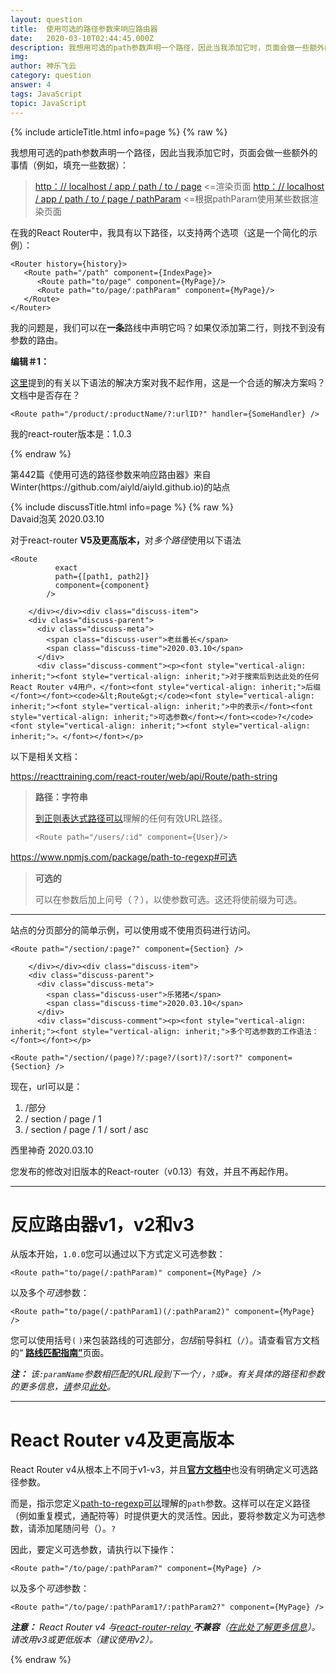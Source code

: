 ```yaml
---
layout: question
title:  使用可选的路径参数来响应路由器
date:   2020-03-10T02:44:45.000Z
description: 我想用可选的path参数声明一个路径，因此当我添加它时，页面会做一些额外的事情（例如，填充一些数据）：  http：// localhost / a...
img: 
author: 神乐飞云
category: question
answer: 4
tags: JavaScript
topic: JavaScript
---
```

<div class="article-root">
  <div class="article">
    {% include articleTitle.html info=page %}
    {% raw %}
    <div class="article-content"><p><font style="vertical-align: inherit;"><font style="vertical-align: inherit;">我想用可选的path参数声明一个路径，因此当我添加它时，页面会做一些额外的事情（例如，填充一些数据）：</font></font></p>

<blockquote>
  <p><a href="http://localhost/app/path/to/page" rel="noreferrer"><font style="vertical-align: inherit;"><font style="vertical-align: inherit;">http：// localhost / app / path / to / page</font></font></a><font style="vertical-align: inherit;"><font style="vertical-align: inherit;"> &lt;=渲染页面
   </font></font><a href="http://localhost/app/path/to/page/pathParam" rel="noreferrer"><font style="vertical-align: inherit;"><font style="vertical-align: inherit;">http：// localhost / app / path / to / page / pathParam</font></font></a><font style="vertical-align: inherit;"><font style="vertical-align: inherit;"> &lt;=根据pathParam使用某些数据渲染页面</font></font></p>
</blockquote>

<p><font style="vertical-align: inherit;"><font style="vertical-align: inherit;">在我的React Router中，我具有以下路径，以支持两个选项（这是一个简化的示例）：</font></font></p>

<pre><code>&lt;Router history={history}&gt;    <font></font>
   &lt;Route path="/path" component={IndexPage}&gt;<font></font>
      &lt;Route path="to/page" component={MyPage}/&gt;<font></font>
      &lt;Route path="to/page/:pathParam" component={MyPage}/&gt;<font></font>
   &lt;/Route&gt;    <font></font>
&lt;/Router&gt;<font></font>
</code></pre>

<p><font style="vertical-align: inherit;"><font style="vertical-align: inherit;">我的问题是，我们可以在</font></font><strong><font style="vertical-align: inherit;"><font style="vertical-align: inherit;">一条</font></font></strong><font style="vertical-align: inherit;"><font style="vertical-align: inherit;">路线中</font><font style="vertical-align: inherit;">声明它</font><font style="vertical-align: inherit;">吗？</font><font style="vertical-align: inherit;">如果仅添加第二行，则找不到没有参数的路由。</font></font></p>

<p><strong><font style="vertical-align: inherit;"><font style="vertical-align: inherit;">编辑＃1：</font></font></strong></p>

<p><font style="vertical-align: inherit;"></font><a href="https://stackoverflow.com/questions/32773911/optional-react-router-parameter"><font style="vertical-align: inherit;"><font style="vertical-align: inherit;">这里</font></font></a><font style="vertical-align: inherit;"><font style="vertical-align: inherit;">提到的</font><font style="vertical-align: inherit;">有关以下语法</font><font style="vertical-align: inherit;">的解决方案</font><font style="vertical-align: inherit;">对我不起作用，这是一个合适</font><font style="vertical-align: inherit;">的解决方案</font><font style="vertical-align: inherit;">吗？</font><font style="vertical-align: inherit;">文档中是否存在？</font></font></p>

<pre><code>&lt;Route path="/product/:productName/?:urlID?" handler={SomeHandler} /&gt;
</code></pre>

<p><font style="vertical-align: inherit;"><font style="vertical-align: inherit;">我的react-router版本是：1.0.3</font></font></p></div>
    {% endraw %}
  </div>
  <p class="winter_mark">第442篇《使用可选的路径参数来响应路由器》来自Winter(https://github.com/aiyld/aiyld.github.io)的站点</p>
  <div class="discuss-wrapper">
    {% include discussTitle.html info=page %}
    {% raw %}
    <div class="discuss-item">
        <div class="discuss-parent">
          <div class="discuss-meta">
            <span class="discuss-user">Davaid泡芙</span>
            <span class="discuss-time">2020.03.10</span>
          </div>
          <div class="discuss-comment"><p><font style="vertical-align: inherit;"><font style="vertical-align: inherit;">对于react-router </font></font><strong><font style="vertical-align: inherit;"><font style="vertical-align: inherit;">V5及更高版本，</font></font></strong><font style="vertical-align: inherit;"><font style="vertical-align: inherit;">对</font><em><font style="vertical-align: inherit;">多个路径</font></em><font style="vertical-align: inherit;">使用以下语法</font></font><em><font style="vertical-align: inherit;"></font></em></p>

<pre><code>&lt;Route<font></font>
          exact<font></font>
          path={[path1, path2]}<font></font>
          component={component}<font></font>
        /&gt;<font></font>
</code></pre></div>
        </div></div><div class="discuss-item">
        <div class="discuss-parent">
          <div class="discuss-meta">
            <span class="discuss-user">老丝番长</span>
            <span class="discuss-time">2020.03.10</span>
          </div>
          <div class="discuss-comment"><p><font style="vertical-align: inherit;"><font style="vertical-align: inherit;">对于搜索后到达此处的任何React Router v4用户，</font><font style="vertical-align: inherit;">后缀</font></font><code>&lt;Route&gt;</code><font style="vertical-align: inherit;"><font style="vertical-align: inherit;">中的表示</font><font style="vertical-align: inherit;">可选参数</font></font><code>?</code><font style="vertical-align: inherit;"><font style="vertical-align: inherit;">。</font></font></p>

<p><font style="vertical-align: inherit;"><font style="vertical-align: inherit;">以下是相关文档：</font></font></p>

<p><a href="https://reacttraining.com/react-router/web/api/Route/path-string" rel="noreferrer"><font style="vertical-align: inherit;"><font style="vertical-align: inherit;">https://reacttraining.com/react-router/web/api/Route/path-string</font></font></a></p>

<blockquote>
  <p><strong><font style="vertical-align: inherit;"><font style="vertical-align: inherit;">路径：字符串</font></font></strong></p>
  
  <p><font style="vertical-align: inherit;"></font><a href="https://www.npmjs.com/package/path-to-regexp" rel="noreferrer"><font style="vertical-align: inherit;"><font style="vertical-align: inherit;">到正则表达式路径可以</font></font></a><font style="vertical-align: inherit;"><font style="vertical-align: inherit;">理解的</font><font style="vertical-align: inherit;">任何有效URL路径</font><font style="vertical-align: inherit;">。</font></font></p>

<pre><code>&lt;Route path="/users/:id" component={User}/&gt;
</code></pre>
</blockquote>

<p><a href="https://www.npmjs.com/package/path-to-regexp#optional" rel="noreferrer"><font style="vertical-align: inherit;"><font style="vertical-align: inherit;">https://www.npmjs.com/package/path-to-regexp#可选</font></font></a></p>

<blockquote>
  <p><strong><font style="vertical-align: inherit;"><font style="vertical-align: inherit;">可选的</font></font></strong></p>
  
  <p><font style="vertical-align: inherit;"><font style="vertical-align: inherit;">可以在参数后加上问号（？），以使参数可选。</font><font style="vertical-align: inherit;">这还将使前缀为可选。</font></font></p>
</blockquote>

<hr>

<p><font style="vertical-align: inherit;"><font style="vertical-align: inherit;">站点的分页部分的简单示例，可以使用或不使用页码进行访问。</font></font></p>

<pre><code>&lt;Route path="/section/:page?" component={Section} /&gt;
</code></pre></div>
        </div></div><div class="discuss-item">
        <div class="discuss-parent">
          <div class="discuss-meta">
            <span class="discuss-user">乐猪猪</span>
            <span class="discuss-time">2020.03.10</span>
          </div>
          <div class="discuss-comment"><p><font style="vertical-align: inherit;"><font style="vertical-align: inherit;">多个可选参数的工作语法：</font></font></p>

<pre><code>&lt;Route path="/section/(page)?/:page?/(sort)?/:sort?" component={Section} /&gt;
</code></pre>

<p><font style="vertical-align: inherit;"><font style="vertical-align: inherit;">现在，url可以是：</font></font></p>

<ol>
<li><font style="vertical-align: inherit;"><font style="vertical-align: inherit;">/部分</font></font></li>
<li><font style="vertical-align: inherit;"><font style="vertical-align: inherit;">/ section / page / 1</font></font></li>
<li><font style="vertical-align: inherit;"><font style="vertical-align: inherit;">/ section / page / 1 / sort / asc</font></font></li>
</ol></div>
        </div></div><div class="discuss-item">
        <div class="discuss-parent">
          <div class="discuss-meta">
            <span class="discuss-user">西里神奇</span>
            <span class="discuss-time">2020.03.10</span>
          </div>
          <div class="discuss-comment"><p><font style="vertical-align: inherit;"><font style="vertical-align: inherit;">您发布的修改对旧版本的React-router（v0.13）有效，并且不再起作用。</font></font></p>

<hr>

<h1><font style="vertical-align: inherit;"><font style="vertical-align: inherit;">反应路由器v1，v2和v3</font></font></h1>

<p><font style="vertical-align: inherit;"><font style="vertical-align: inherit;">从版本开始，</font></font><code>1.0.0</code><font style="vertical-align: inherit;"><font style="vertical-align: inherit;">您可以通过以下方式定义可选参数：</font></font></p>

<pre><code>&lt;Route path="to/page(/:pathParam)" component={MyPage} /&gt;
</code></pre>

<p><font style="vertical-align: inherit;"><font style="vertical-align: inherit;">以及多个</font></font><em><font style="vertical-align: inherit;"><font style="vertical-align: inherit;">可选</font></font></em><font style="vertical-align: inherit;"><font style="vertical-align: inherit;">参数：</font></font></p>

<pre><code>&lt;Route path="to/page(/:pathParam1)(/:pathParam2)" component={MyPage} /&gt;
</code></pre>

<p><font style="vertical-align: inherit;"><font style="vertical-align: inherit;">您可以使用括号</font></font><code>(</code>  <code>)</code><font style="vertical-align: inherit;"><font style="vertical-align: inherit;">来包装路线的可选部分，</font></font><em><font style="vertical-align: inherit;"><font style="vertical-align: inherit;">包括</font></font></em><font style="vertical-align: inherit;"><font style="vertical-align: inherit;">前导斜杠（</font></font><code>/</code><font style="vertical-align: inherit;"><font style="vertical-align: inherit;">）。</font><font style="vertical-align: inherit;">请查看</font><font style="vertical-align: inherit;">官方文档</font><font style="vertical-align: inherit;">的“ </font></font><a href="https://github.com/ReactTraining/react-router/blob/v3/docs/guides/RouteMatching.md#path-syntax" rel="noreferrer"><strong><font style="vertical-align: inherit;"><font style="vertical-align: inherit;">路线匹配指南”</font></font></strong></a><font style="vertical-align: inherit;"><font style="vertical-align: inherit;">页面。</font></font></p>

<p><strong><em><font style="vertical-align: inherit;"><font style="vertical-align: inherit;">注：</font></font></em></strong> <em><font style="vertical-align: inherit;"><font style="vertical-align: inherit;">该</font></font><code>:paramName</code><font style="vertical-align: inherit;"><font style="vertical-align: inherit;">参数相匹配的URL段到下一个</font></font><code>/</code><font style="vertical-align: inherit;"><font style="vertical-align: inherit;">，</font></font><code>?</code><font style="vertical-align: inherit;"><font style="vertical-align: inherit;">或</font></font><code>#</code><font style="vertical-align: inherit;"><font style="vertical-align: inherit;">。</font><font style="vertical-align: inherit;">有关具体的路径和参数的更多信息，</font></font><a href="https://github.com/ReactTraining/react-router/blob/v3/docs/Glossary.md#params" rel="noreferrer"><font style="vertical-align: inherit;"><font style="vertical-align: inherit;">请</font></font></a><font style="vertical-align: inherit;"><font style="vertical-align: inherit;">参见</font><a href="https://github.com/ReactTraining/react-router/blob/v3/docs/Glossary.md#params" rel="noreferrer"><font style="vertical-align: inherit;">此处</font></a><font style="vertical-align: inherit;">。</font></font></em></p>

<hr>

<h1><font style="vertical-align: inherit;"><font style="vertical-align: inherit;">React Router v4及更高版本</font></font></h1>

<p><font style="vertical-align: inherit;"><font style="vertical-align: inherit;">React Router v4从根本上不同于v1-v3，并且</font></font><a href="https://reacttraining.com/react-router/api" rel="noreferrer"><strong><font style="vertical-align: inherit;"><font style="vertical-align: inherit;">官方文档中</font></font></strong></a><font style="vertical-align: inherit;"><font style="vertical-align: inherit;">也</font><font style="vertical-align: inherit;">没有明确定义可选路径参数</font><font style="vertical-align: inherit;">。</font></font></p>

<p><font style="vertical-align: inherit;"><font style="vertical-align: inherit;">而是，指示您定义</font><a href="https://www.npmjs.com/package/path-to-regexp" rel="noreferrer"><font style="vertical-align: inherit;">path-to-regexp可以</font></a><font style="vertical-align: inherit;">理解</font><font style="vertical-align: inherit;">的</font></font><code>path</code><font style="vertical-align: inherit;"><font style="vertical-align: inherit;">参数</font><font style="vertical-align: inherit;">。</font><font style="vertical-align: inherit;">这样可以在定义路径（例如重复模式，通配符等）时提供更大的灵活性。因此，要将参数定义为可选参数，请添加尾随问号（</font><font style="vertical-align: inherit;">）。</font></font><a href="https://www.npmjs.com/package/path-to-regexp" rel="noreferrer"><font style="vertical-align: inherit;"></font></a><font style="vertical-align: inherit;"></font><code>?</code><font style="vertical-align: inherit;"></font></p>

<p><font style="vertical-align: inherit;"><font style="vertical-align: inherit;">因此，要定义可选参数，请执行以下操作：</font></font></p>

<pre><code>&lt;Route path="/to/page/:pathParam?" component={MyPage} /&gt;
</code></pre>

<p><font style="vertical-align: inherit;"><font style="vertical-align: inherit;">以及多个</font></font><em><font style="vertical-align: inherit;"><font style="vertical-align: inherit;">可选</font></font></em><font style="vertical-align: inherit;"><font style="vertical-align: inherit;">参数：</font></font></p>

<pre><code>&lt;Route path="/to/page/:pathParam1?/:pathParam2?" component={MyPage} /&gt;
</code></pre>

<p><strong><em><font style="vertical-align: inherit;"><font style="vertical-align: inherit;">注意：</font></font></em></strong> <em><font style="vertical-align: inherit;"><font style="vertical-align: inherit;"> React Router v4 </font><font style="vertical-align: inherit;">与</font><a href="/questions/tagged/react-router-relay" class="post-tag" title="显示标记为“ react-router-relay”的问题" rel="tag"><font style="vertical-align: inherit;">react-router-relay </font></a></font><strong><font style="vertical-align: inherit;"><font style="vertical-align: inherit;">不兼容</font></font></strong><font style="vertical-align: inherit;"><font style="vertical-align: inherit;">（</font><a href="https://github.com/relay-tools/react-router-relay/issues/193" rel="noreferrer"><font style="vertical-align: inherit;">在此处了解更多信息</font></a><font style="vertical-align: inherit;">）。</font><font style="vertical-align: inherit;">请改用v3或更低版本（建议使用v2）。</font></font><a href="/questions/tagged/react-router-relay" class="post-tag" title="显示标记为“ react-router-relay”的问题" rel="tag"><font style="vertical-align: inherit;"></font></a><font style="vertical-align: inherit;"></font><a href="https://github.com/relay-tools/react-router-relay/issues/193" rel="noreferrer"><font style="vertical-align: inherit;"></font></a><font style="vertical-align: inherit;"></font></em></p></div>
        </div></div>
    {% endraw %}
  </div>
<div>
